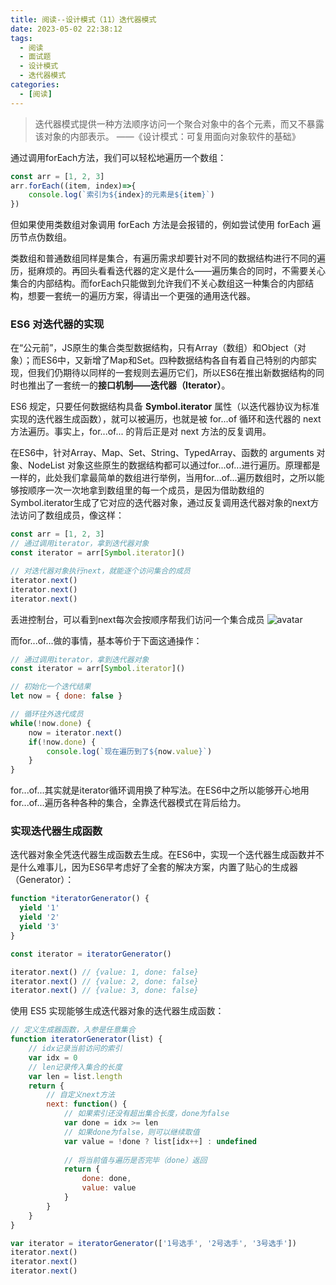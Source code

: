 ```yaml
---
title: 阅读--设计模式（11）迭代器模式
date: 2023-05-02 22:38:12
tags:
  - 阅读
  - 面试题
  - 设计模式
  - 迭代器模式
categories:
  - [阅读]
---
```


> 迭代器模式提供一种方法顺序访问一个聚合对象中的各个元素，而又不暴露该对象的内部表示。 ——《设计模式：可复用面向对象软件的基础》

通过调用forEach方法，我们可以轻松地遍历一个数组：
```js
const arr = [1, 2, 3]
arr.forEach((item, index)=>{
    console.log(`索引为${index}的元素是${item}`)
})
```

但如果使用类数组对象调用 forEach 方法是会报错的，例如尝试使用 forEach 遍历节点伪数组。

类数组和普通数组同样是集合，有遍历需求却要针对不同的数据结构进行不同的遍历，挺麻烦的。再回头看看迭代器的定义是什么——遍历集合的同时，不需要关心集合的内部结构。而forEach只能做到允许我们不关心数组这一种集合的内部结构，想要一套统一的遍历方案，得请出一个更强的通用迭代器。

### ES6 对迭代器的实现
在“公元前”，JS原生的集合类型数据结构，只有Array（数组）和Object（对象）；而ES6中，又新增了Map和Set。四种数据结构各自有着自己特别的内部实现，但我们仍期待以同样的一套规则去遍历它们，所以ES6在推出新数据结构的同时也推出了一套统一的**接口机制——迭代器（Iterator）**。

ES6 规定，只要任何数据结构具备 **Symbol.iterator** 属性（以迭代器协议为标准实现的迭代器生成函数），就可以被遍历，也就是被 for...of 循环和迭代器的 next 方法遍历。事实上，for...of... 的背后正是对 next 方法的反复调用。

在ES6中，针对Array、Map、Set、String、TypedArray、函数的 arguments 对象、NodeList 对象这些原生的数据结构都可以通过for...of...进行遍历。原理都是一样的，此处我们拿最简单的数组进行举例，当用for...of...遍历数组时，之所以能够按顺序一次一次地拿到数组里的每一个成员，是因为借助数组的Symbol.iterator生成了它对应的迭代器对象，通过反复调用迭代器对象的next方法访问了数组成员，像这样：

```js
const arr = [1, 2, 3]
// 通过调用iterator，拿到迭代器对象
const iterator = arr[Symbol.iterator]()

// 对迭代器对象执行next，就能逐个访问集合的成员
iterator.next()
iterator.next()
iterator.next()
```
丢进控制台，可以看到next每次会按顺序帮我们访问一个集合成员
![avatar](https://p1-jj.byteimg.com/tos-cn-i-t2oaga2asx/gold-user-assets/2019/4/5/169ec24b62991e56~tplv-t2oaga2asx-zoom-in-crop-mark:3024:0:0:0.awebp)

而for...of...做的事情，基本等价于下面这通操作：
```js
// 通过调用iterator，拿到迭代器对象
const iterator = arr[Symbol.iterator]()

// 初始化一个迭代结果
let now = { done: false }

// 循环往外迭代成员
while(!now.done) {
    now = iterator.next()
    if(!now.done) {
        console.log(`现在遍历到了${now.value}`)
    }
}
```
for...of...其实就是iterator循环调用换了种写法。在ES6中之所以能够开心地用for...of...遍历各种各种的集合，全靠迭代器模式在背后给力。

### 实现迭代器生成函数
迭代器对象全凭迭代器生成函数去生成。在ES6中，实现一个迭代器生成函数并不是什么难事儿，因为ES6早考虑好了全套的解决方案，内置了贴心的生成器（Generator）：

```js
function *iteratorGenerator() {
  yield '1'
  yield '2'
  yield '3'
}

const iterator = iteratorGenerator()

iterator.next() // {value: 1, done: false}
iterator.next() // {value: 2, done: false}
iterator.next() // {value: 3, done: false}
```

使用 ES5 实现能够生成迭代器对象的迭代器生成函数：
```js
// 定义生成器函数，入参是任意集合
function iteratorGenerator(list) {
    // idx记录当前访问的索引
    var idx = 0
    // len记录传入集合的长度
    var len = list.length
    return {
        // 自定义next方法
        next: function() {
            // 如果索引还没有超出集合长度，done为false
            var done = idx >= len
            // 如果done为false，则可以继续取值
            var value = !done ? list[idx++] : undefined
            
            // 将当前值与遍历是否完毕（done）返回
            return {
                done: done,
                value: value
            }
        }
    }
}

var iterator = iteratorGenerator(['1号选手', '2号选手', '3号选手'])
iterator.next()
iterator.next()
iterator.next()
```